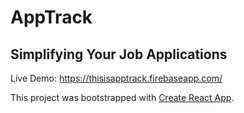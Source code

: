 
# AppTrack

## Simplifying Your Job Applications

Live Demo: https://thisisapptrack.firebaseapp.com/

This project was bootstrapped with [Create React App](https://github.com/facebook/create-react-app).

